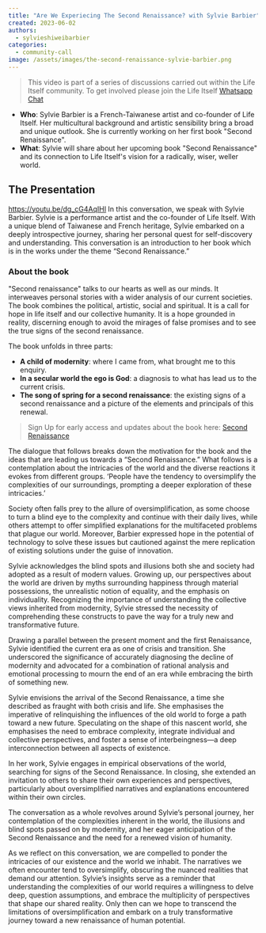 ```yaml
---
title: "Are We Experiecing The Second Renaissance? with Sylvie Barbier"
created: 2023-06-02
authors: 
  - sylvieshiweibarbier
categories: 
  - community-call
image: /assets/images/the-second-renaissance-sylvie-barbier.png
---
```


>This video is part of a series of discussions carried out within the Life Itself community. To get involved please join the Life Itself [Whatsapp Chat](https://chat.whatsapp.com/JNJCTZugNQn)

- **Who**: Sylvie Barbier is a French-Taiwanese artist and co-founder of Life Itself. Her multicultural background and artistic sensibility bring a broad and unique outlook. She is currently working on her first book "Second Renaissance".
- **What**: Sylvie will share about her upcoming book "Second Renaissance" and its connection to Life Itself's vision for a radically, wiser, weller world.


## The Presentation

https://youtu.be/dg_cG4AqIHI
In this conversation, we speak with Sylvie Barbier. Sylvie is a performance artist and the co-founder of Life Itself. With a unique blend of Taiwanese and French heritage, Sylvie embarked on a deeply introspective journey, sharing her personal quest for self-discovery and understanding. This conversation is an introduction to her book which is in the works under the theme “Second Renaissance.”

### About the book

"Second renaissance" talks to our hearts as well as our minds. It interweaves personal stories with a wider analysis of our current societies. The book combines the political, artistic, social and spiritual. It is a call for hope in life itself and our collective humanity. It is a hope grounded in reality, discerning enough to avoid the mirages of false promises and to see the true signs of the second renaissance. 

The book unfolds in three parts:

- **A child of modernity**: where I came from, what brought me to this enquiry.
- **In a secular world the ego is God**: a diagnosis to what has lead us to the current crisis.
- **The song of spring for a second renaissance**: the existing signs of a second renaissance and a picture of the elements and principals of this renewal.

>Sign Up for early access and updates about the book here: [Second Renaissance](https://lifeitself.org/second-renaissance)

The dialogue that follows breaks down the motivation for the book and the ideas that are leading us towards a “Second Renaissance.” What follows is a contemplation about the intricacies of the world and the diverse reactions it evokes from different groups. ‘People have the tendency to oversimplify the complexities of our surroundings, prompting a deeper exploration of these intricacies.’

Society often falls prey to the allure of oversimplification, as some choose to turn a blind eye to the complexity and continue with their daily lives, while others attempt to offer simplified explanations for the multifaceted problems that plague our world. Moreover, Barbier expressed hope in the potential of technology to solve these issues but cautioned against the mere replication of existing solutions under the guise of innovation.

Sylvie acknowledges the blind spots and illusions both she and society had adopted as a result of modern values. Growing up, our perspectives about the world are driven by myths surrounding happiness through material possessions, the unrealistic notion of equality, and the emphasis on individuality. Recognizing the importance of understanding the collective views inherited from modernity, Sylvie stressed the necessity of comprehending these constructs to pave the way for a truly new and transformative future.

Drawing a parallel between the present moment and the first Renaissance, Sylvie identified the current era as one of crisis and transition. She underscored the significance of accurately diagnosing the decline of modernity and advocated for a combination of rational analysis and emotional processing to mourn the end of an era while embracing the birth of something new.

Sylvie envisions the arrival of the Second Renaissance, a time she described as fraught with both crisis and life. She emphasises the imperative of relinquishing the influences of the old world to forge a path toward a new future. Speculating on the shape of this nascent world, she emphasises the need to embrace complexity, integrate individual and collective perspectives, and foster a sense of interbeingness—a deep interconnection between all aspects of existence.

In her work, Sylvie engages in empirical observations of the world, searching for signs of the Second Renaissance. In closing, she extended an invitation to others to share their own experiences and perspectives, particularly about oversimplified narratives and explanations encountered within their own circles.

The conversation as a whole revolves around Sylvie’s personal journey, her contemplation of the complexities inherent in the world, the illusions and blind spots passed on by modernity, and her eager anticipation of the Second Renaissance and the need for a renewed vision of humanity.

As we reflect on this conversation, we are compelled to ponder the intricacies of our existence and the world we inhabit. The narratives we often encounter tend to oversimplify, obscuring the nuanced realities that demand our attention. Sylvie’s insights serve as a reminder that understanding the complexities of our world requires a willingness to delve deep, question assumptions, and embrace the multiplicity of perspectives that shape our shared reality. Only then can we hope to transcend the limitations of oversimplification and embark on a truly transformative journey toward a new renaissance of human potential.


